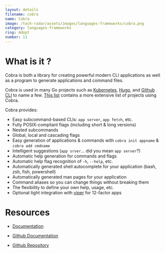 ```yaml
---
layout: details
filename: cobra
name: Cobra
image: /tech-radar/assets/images/languages-frameworks/cobra.png 
category: languages-frameworks
ring: Adopt
number: 11
---
```


# What is it ?
Cobra is both a library for creating powerful modern CLI applications as well as a program to generate applications and command files.

Cobra is used in many Go projects such as [Kubernetes](http://kubernetes.io/), [Hugo](https://gohugo.io/), and [Github CLI](https://github.com/cli/cli) to name a few. [This list](https://github.com/spf13/cobra/blob/master/projects_using_cobra.md) contains a more extensive list of projects using Cobra.

Cobra provides:

- Easy subcommand-based CLIs: `app server`, `app fetch`, etc.
- Fully POSIX-compliant flags (including short & long versions)
- Nested subcommands
- Global, local and cascading flags
- Easy generation of applications & commands with `cobra init appname` & `cobra add cmdname`
- Intelligent suggestions (`app srver`... did you mean `app server`?)
- Automatic help generation for commands and flags
- Automatic help flag recognition of `-h`, `--help`, etc.
- Automatically generated shell autocomplete for your application (bash, zsh, fish, powershell)
- Automatically generated man pages for your application
- Command aliases so you can change things without breaking them
- The flexibility to define your own help, usage, etc.
- Optional tight integration with [viper](http://github.com/spf13/viper) for 12-factor apps



# Resources
- [Documentation](https://pkg.go.dev/github.com/spf13/cobra#Command)
- [Github Documentation](https://github.com/spf13/cobra/blob/master/doc/README.md)

- [Github Repository](https://github.com/spf13/cobra)